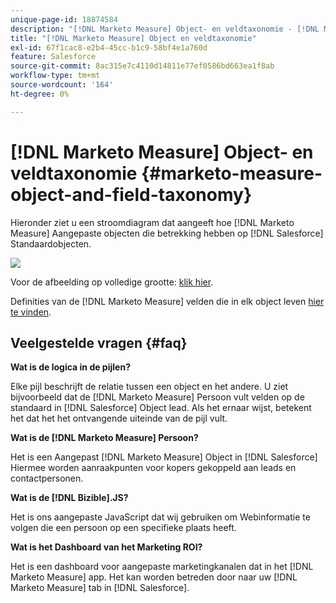 ```yaml
---
unique-page-id: 18874584
description: "[!DNL Marketo Measure] Object- en veldtaxonomie - [!DNL Marketo Measure] - Productdocumentatie"
title: "[!DNL Marketo Measure] Object en veldtaxonomie"
exl-id: 67f1cac8-e2b4-45cc-b1c9-58bf4e1a760d
feature: Salesforce
source-git-commit: 8ac315e7c4110d14811e77ef0586bd663ea1f8ab
workflow-type: tm+mt
source-wordcount: '164'
ht-degree: 0%

---
```


# [!DNL Marketo Measure] Object- en veldtaxonomie {#marketo-measure-object-and-field-taxonomy}

Hieronder ziet u een stroomdiagram dat aangeeft hoe [!DNL Marketo Measure] Aangepaste objecten die betrekking hebben op [!DNL Salesforce] Standaardobjecten.

![](assets/1-2.png)

Voor de afbeelding op volledige grootte: [klik hier](assets/bizible-object-and-field-taxonomy-graph-full.png).

Definities van de [!DNL Marketo Measure] velden die in elk object leven [hier te vinden](/help/introduction-to-marketo-measure/overview-resources/glossary-of-marketo-measure-fields.md).

## Veelgestelde vragen {#faq}

**Wat is de logica in de pijlen?**

Elke pijl beschrijft de relatie tussen een object en het andere. U ziet bijvoorbeeld dat de [!DNL Marketo Measure] Persoon vult velden op de standaard in [!DNL Salesforce] Object lead. Als het ernaar wijst, betekent het dat het het ontvangende uiteinde van de pijl vult.

**Wat is de [!DNL Marketo Measure] Persoon?**

Het is een Aangepast [!DNL Marketo Measure] Object in [!DNL Salesforce] Hiermee worden aanraakpunten voor kopers gekoppeld aan leads en contactpersonen.

**Wat is de [!DNL Bizible].JS?**

Het is ons aangepaste JavaScript dat wij gebruiken om Webinformatie te volgen die een persoon op een specifieke plaats heeft.

**Wat is het Dashboard van het Marketing ROI?**

Het is een dashboard voor aangepaste marketingkanalen dat in het [!DNL Marketo Measure] app. Het kan worden betreden door naar uw [!DNL Marketo Measure] tab in [!DNL Salesforce].
